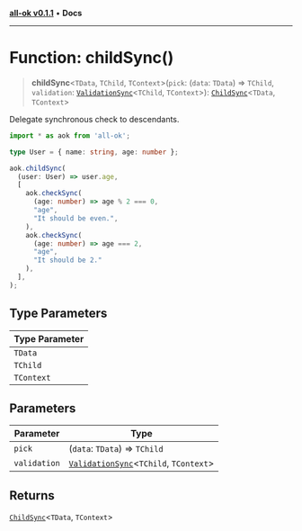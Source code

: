 [**all-ok v0.1.1**](../README.md) • **Docs**

***

# Function: childSync()

> **childSync**\<`TData`, `TChild`, `TContext`\>(`pick`: (`data`: `TData`) => `TChild`, `validation`: [`ValidationSync`](../type-aliases/ValidationSync.md)\<`TChild`, `TContext`\>): [`ChildSync`](../type-aliases/ChildSync.md)\<`TData`, `TContext`\>

Delegate synchronous check to descendants.

```ts
import * as aok from 'all-ok';

type User = { name: string, age: number };

aok.childSync(
  (user: User) => user.age,
  [
    aok.checkSync(
      (age: number) => age % 2 === 0,
      "age",
      "It should be even.",
    ),
    aok.checkSync(
      (age: number) => age === 2,
      "age",
      "It should be 2."
    ),
  ],
);
```

## Type Parameters

| Type Parameter |
| ------ |
| `TData` |
| `TChild` |
| `TContext` |

## Parameters

| Parameter | Type |
| ------ | ------ |
| `pick` | (`data`: `TData`) => `TChild` |
| `validation` | [`ValidationSync`](../type-aliases/ValidationSync.md)\<`TChild`, `TContext`\> |

## Returns

[`ChildSync`](../type-aliases/ChildSync.md)\<`TData`, `TContext`\>
